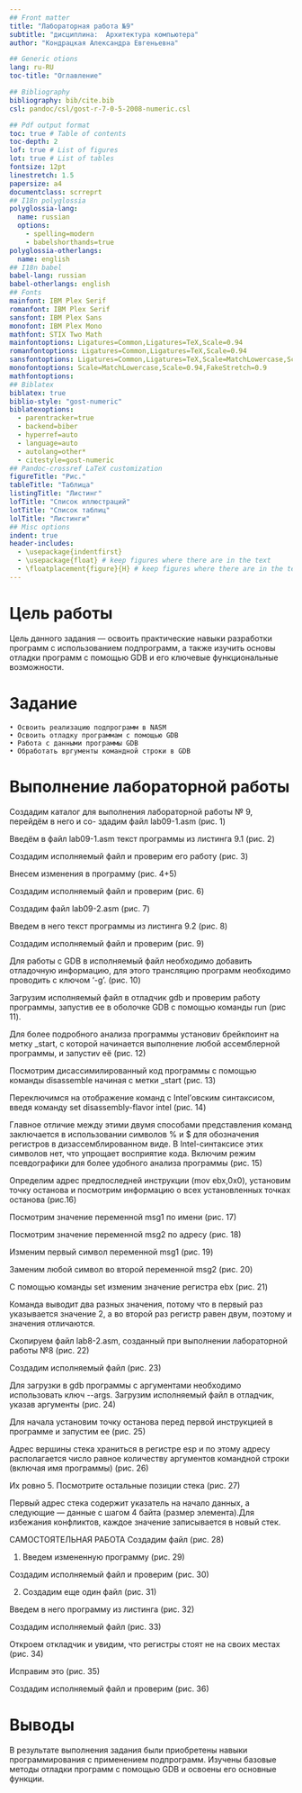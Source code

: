 ```yaml
---
## Front matter
title: "Лабораторная работа №9"
subtitle: "дисциплина:	Архитектура компьютера"
author: "Кондрацкая Александра Евгеньевна"

## Generic otions
lang: ru-RU
toc-title: "Оглавление"

## Bibliography
bibliography: bib/cite.bib
csl: pandoc/csl/gost-r-7-0-5-2008-numeric.csl

## Pdf output format
toc: true # Table of contents
toc-depth: 2
lof: true # List of figures
lot: true # List of tables
fontsize: 12pt
linestretch: 1.5
papersize: a4
documentclass: scrreprt
## I18n polyglossia
polyglossia-lang:
  name: russian
  options:
	- spelling=modern
	- babelshorthands=true
polyglossia-otherlangs:
  name: english
## I18n babel
babel-lang: russian
babel-otherlangs: english
## Fonts
mainfont: IBM Plex Serif
romanfont: IBM Plex Serif
sansfont: IBM Plex Sans
monofont: IBM Plex Mono
mathfont: STIX Two Math
mainfontoptions: Ligatures=Common,Ligatures=TeX,Scale=0.94
romanfontoptions: Ligatures=Common,Ligatures=TeX,Scale=0.94
sansfontoptions: Ligatures=Common,Ligatures=TeX,Scale=MatchLowercase,Scale=0.94
monofontoptions: Scale=MatchLowercase,Scale=0.94,FakeStretch=0.9
mathfontoptions:
## Biblatex
biblatex: true
biblio-style: "gost-numeric"
biblatexoptions:
  - parentracker=true
  - backend=biber
  - hyperref=auto
  - language=auto
  - autolang=other*
  - citestyle=gost-numeric
## Pandoc-crossref LaTeX customization
figureTitle: "Рис."
tableTitle: "Таблица"
listingTitle: "Листинг"
lofTitle: "Список иллюстраций"
lotTitle: "Список таблиц"
lolTitle: "Листинги"
## Misc options
indent: true
header-includes:
  - \usepackage{indentfirst}
  - \usepackage{float} # keep figures where there are in the text
  - \floatplacement{figure}{H} # keep figures where there are in the text
---
```


# Цель работы

Цель данного задания — освоить практические навыки разработки программ с использованием подпрограмм, а также изучить основы отладки программ с помощью GDB и его ключевые функциональные возможности.

# Задание

    • Освоить реализацию подпрограмм в NASM
    • Освоить отладку программам с помощью GDB
    • Работа с данными программы GDB
    • Обработать вргументы командной строки в GDB

# Выполнение лабораторной работы

Создадим каталог для выполнения лабораторной работы № 9, перейдём в него и со-
здадим файл lab09-1.asm (рис. 1)






Введём в файл lab09-1.asm текст программы из листинга 9.1 (рис. 2)
















 

Создадим исполняемый файл и проверим его работу (рис. 3)





Внесем изменения в программу (рис. 4+5)



























Создадим исполняемый файл и проверим (рис. 6)


Создадим файл lab09-2.asm (рис. 7)






Введем в него текст программы из листинга 9.2 (рис. 8)






Создадим исполняемый файл и проверим (рис. 9)


Для работы с GDB в исполняемый файл необходимо добавить отладочную информацию, для этого трансляцию программ необходимо проводить с ключом ‘-g’. (рис. 10)


Загрузим исполняемый файл в отладчик gdb и проверим работу программы, запустив ее в оболочке GDB с помощью команды run (рис 11).
 




Для более подробного анализа программы установиv брейкпоинт на метку _start, с
которой начинается выполнение любой ассемблерной программы, и запустиv её (рис. 12)


Посмотрим дисассимилированный код программы с помощью команды disassemble
начиная с метки _start (рис. 13)













Переключимся на отображение команд с Intel’овским синтаксисом, введя команду set
disassembly-flavor intel (рис. 14)














Главное отличие между этими двумя способами представления команд заключается в использовании символов % и $ для обозначения регистров в дизассемблированном виде. В Intel-синтаксисе этих символов нет, что упрощает восприятие кода.
Включим режим псевдографики для более удобного анализа программы (рис. 15)

Определим адрес предпоследней инструкции (mov ebx,0x0), установим точку останова и посмотрим информацию о всех установленных точках останова (рис.16)

















Посмотрим значение переменной msg1 по имени (рис. 17)




Посмотрим значение переменной msg2 по адресу (рис. 18)







Изменим первый символ переменной msg1 (рис. 19)





Заменим любой символ во второй переменной msg2 (рис. 20)






С помощью команды set изменим значение регистра ebx (рис. 21)







Команда выводит два разных значения, потому что в первый раз указывается значение 2, а во второй раз регистр равен двум, поэтому и значения отличаются.



Скопируем файл lab8-2.asm, созданный при выполнении лабораторной работы №8 (рис. 22)

Создадим исполняемый файл (рис. 23)


Для загрузки в gdb программы с аргументами необходимо использовать ключ --args.
Загрузим исполняемый файл в отладчик, указав аргументы (рис. 24)


Для начала установим точку останова перед первой инструкцией в программе и запустим ее (рис. 25)



Адрес вершины стека храниться в регистре esp и по этому адресу располагается число
равное количеству аргументов командной строки (включая имя программы) (рис. 26)




Их ровно 5.
Посмотрите остальные позиции стека (рис. 27)



Первый адрес стека содержит указатель на начало данных, а следующие  — 
данные с шагом 4 байта (размер элемента).Для избежания конфликтов, каждое
значение записывается в новый стек.


САМОСТОЯТЕЛЬНАЯ РАБОТА
Создадим файл (рис. 28)


1) Введем измененную программу (рис. 29)























Создадим исполняемый файл и проверим (рис. 30)


2) Создадим еще один файл (рис. 31)


Введем в него программу из листинга (рис. 32)

















Создадим исполняемый файл (рис. 33)



Откроем откладчик и увидим, что регистры стоят не на своих местах (рис. 34)










Исправим это (рис. 35)



















Создадим исполняемый файл и проверим (рис. 36)


# Выводы

В результате выполнения задания были приобретены навыки программирования с применением подпрограмм. Изучены базовые методы отладки программ с помощью GDB и освоены его основные функции.
